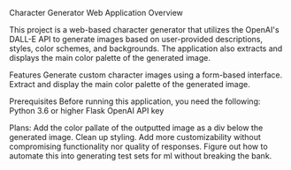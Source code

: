 Character Generator Web Application
Overview

This project is a web-based character generator that utilizes the OpenAI's DALL-E API to generate images based on user-provided descriptions, styles, color schemes, and backgrounds. The application also extracts and displays the main color palette of the generated image.

Features
Generate custom character images using a form-based interface.
Extract and display the main color palette of the generated image.

Prerequisites
Before running this application, you need the following:
Python 3.6 or higher
Flask
OpenAI API key

Plans:
Add the color pallate of the outputted image as a div below the generated image.
Clean up styling.
Add more customizability without compromising functionality nor quality of responses.
Figure out how to automate this into generating test sets for ml without breaking the bank.
